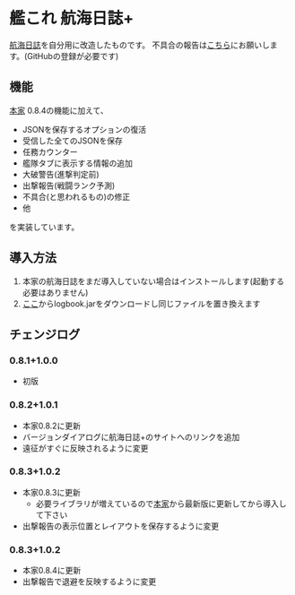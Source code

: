 # 艦これ 航海日誌+
[航海日誌](http://kancolle.sanaechan.net/)を自分用に改造したものです。
不具合の報告は[こちら](https://github.com/Ibemu/logbook/issues/new)にお願いします。(GitHubの登録が必要です)

## 機能
[本家](http://kancolle.sanaechan.net/) 0.8.4の機能に加えて、

* JSONを保存するオプションの復活
* 受信した全てのJSONを保存
* 任務カウンター
* 艦隊タブに表示する情報の追加
* 大破警告(進撃判定前)
* 出撃報告(戦闘ランク予測)
* 不具合(と思われるもの)の修正
* 他

を実装しています。

## 導入方法
1. 本家の航海日誌をまだ導入していない場合はインストールします(起動する必要はありません)
2. [ここ](https://github.com/Ibemu/logbook/releases)からlogbook.jarをダウンロードし同じファイルを置き換えます

## チェンジログ
### 0.8.1+1.0.0
* 初版

### 0.8.2+1.0.1
* 本家0.8.2に更新
* バージョンダイアログに航海日誌+のサイトへのリンクを追加
* 遠征がすぐに反映されるように変更

### 0.8.3+1.0.2
* 本家0.8.3に更新
  * 必要ライブラリが増えているので[本家](http://kancolle.sanaechan.net/)から最新版に更新してから導入して下さい
* 出撃報告の表示位置とレイアウトを保存するように変更

### 0.8.3+1.0.2
* 本家0.8.4に更新
* 出撃報告で退避を反映するように変更

